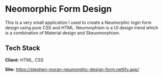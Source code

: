
# Neomorphic Form Design

This is a very small application I used to create a Neumorphic login form design using pure CSS and HTML.
Neumorphism is a UI design trend which is a combination of Material design and Skeuomorphism.

 
## Tech Stack

**Client:** HTML, CSS

**Site:** https://stephen-moran-neumorphic-design-form.netlify.app/

  





  
